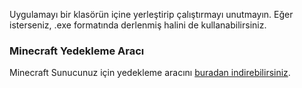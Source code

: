 Uygulamayı bir klasörün içine yerleştirip çalıştırmayı unutmayın. Eğer isterseniz, .exe formatında derlenmiş halini de kullanabilirsiniz.
### Minecraft Yedekleme Aracı

Minecraft Sunucunuz için yedekleme aracını [buradan indirebilirsiniz](https://github.com/prayjofir/minecraft-server-yedekleme-araci/blob/main/minecraft-backup-tool.exe).


